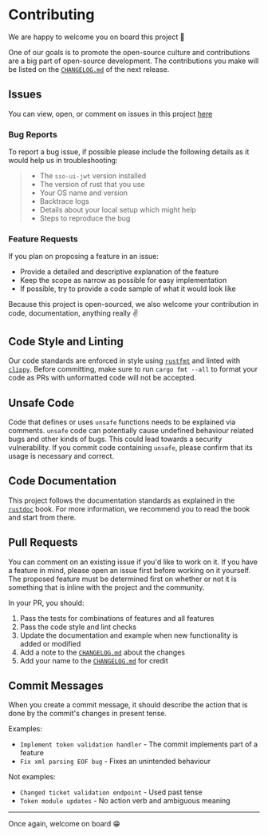 # Contributing

We are happy to welcome you on board this project 🎉

One of our goals is to promote the open-source culture and contributions are a big part of open-source development.
The contributions you make will be listed on the [`CHANGELOG.md`](https://github.com/ristekoss/rust-sso-ui-jwt/tree/main/CHANGELOG.md) of the next release.

## Issues

You can view, open, or comment on issues in this project [here](https://github.com/ristekoss/rust-sso-ui-jwt/issues)

### Bug Reports

To report a bug issue, if possible please include the following details as it would help us in troubleshooting:

> - The `sso-ui-jwt` version installed
> - The version of rust that you use
> - Your OS name and version
> - Backtrace logs
> - Details about your local setup which might help
> - Steps to reproduce the bug

### Feature Requests

If you plan on proposing a feature in an issue:

- Provide a detailed and descriptive explanation of the feature
- Keep the scope as narrow as possible for easy implementation
- If possible, try to provide a code sample of what it would look like

Because this project is open-sourced, we also welcome your contribution in code, documentation, anything really ✌️

## Code Style and Linting

Our code standards are enforced in style using [`rustfmt`](https://github.com/rust-lang/rustfmt) 
and linted with [`clippy`](https://github.com/rust-lang/rust-clippy). 
Before committing, make sure to run `cargo fmt --all` to format your code as PRs with unformatted code will not be accepted.

## Unsafe Code

Code that defines or uses `unsafe` functions needs to be explained via comments.
`unsafe` code can potentially cause undefined behaviour related bugs and other kinds of bugs. This could lead towards a security vulnerability.
If you commit code containing `unsafe`, please confirm that its usage is necessary and correct.

## Code Documentation

This project follows the documentation standards as explained in the [`rustdoc`](https://doc.rust-lang.org/stable/rustdoc/) book.
For more information, we recommend you to read the book and start from there.

## Pull Requests

You can comment on an existing issue if you'd like to work on it.
If you have a feature in mind, please open an issue first before working on it yourself.
The proposed feature must be determined first on whether or not it is something that is inline with the project and the community.

In your PR, you should:

1. Pass the tests for combinations of features and all features
2. Pass the code style and lint checks
3. Update the documentation and example when new functionality is added or modified
4. Add a note to the [`CHANGELOG.md`](https://github.com/ristekoss/rust-sso-ui-jwt/tree/main/CHANGELOG.md) about the changes
5. Add your name to the [`CHANGELOG.md`](https://github.com/ristekoss/rust-sso-ui-jwt/tree/main/CHANGELOG.md) for credit

## Commit Messages

When you create a commit message, it should describe the action that is done by the commit's changes in present tense.

Examples:
- `Implement token validation handler` - The commit implements part of a feature
- `Fix xml parsing EOF bug` - Fixes an unintended behaviour

Not examples:
- `Changed ticket validation endpoint` - Used past tense
- `Token module updates` - No action verb and ambiguous meaning

------------------------------------------------------------------------------------------------------

Once again, welcome on board 😁
